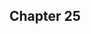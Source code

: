 <!--
  Annui flees to Rudjan?

  The chapter starts with the pair entering Heiko ruins: a massive crater of rubble. They have to sheild their lungs.

 -->

## Chapter 25





